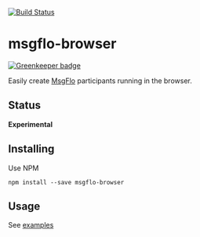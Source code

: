 [![Build Status](https://travis-ci.org/msgflo/msgflo-browser.svg?branch=master)](https://travis-ci.org/msgflo/msgflo-browser)
# msgflo-browser

[![Greenkeeper badge](https://badges.greenkeeper.io/msgflo/msgflo-browser.svg)](https://greenkeeper.io/)

Easily create [MsgFlo](https://msgflo.org) participants running in the browser.

## Status
**Experimental**

## Installing

Use NPM

    npm install --save msgflo-browser

## Usage

See [examples](./examples)
